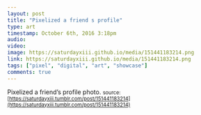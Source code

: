 ```yaml
---
layout: post
title: "Pixelized a friend s profile"
type: art
timestamp: October 6th, 2016 3:18pm
audio: 
video: 
image: https://saturdayxiii.github.io/media/151441183214.png
link: https://saturdayxiii.github.io/media/151441183214.png
tags: ["pixel", "digital", "art", "showcase"]
comments: true
---
```

Pixelized a friend’s profile photo.
<small>source: [https://saturdayxiii.tumblr.com/post/151441183214](https://saturdayxiii.tumblr.com/post/151441183214)</small>